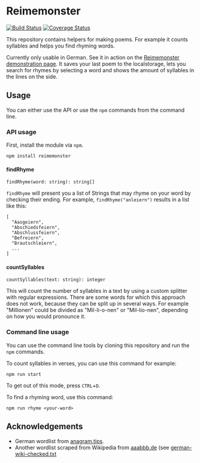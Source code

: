 # Reimemonster 
[![Build Status](https://travis-ci.org/Narigo/reimemonster.svg?branch=master)](https://travis-ci.org/Narigo/reimemonster)
[![Coverage Status](https://coveralls.io/repos/github/Narigo/reimemonster/badge.svg?branch=master)](https://coveralls.io/github/Narigo/reimemonster?branch=master)

This repository contains helpers for making poems. For example it counts syllables and helps you 
find rhyming words.

Currently only usable in German. See it in action on the [Reimemonster demonstration 
page](https://narigo.github.com/reimemonster). It saves your last poem to the localstorage, lets 
you search for rhymes by selecting a word and shows the amount of syllables in the lines on the 
side.

## Usage

You can either use the API or use the `npm` commands from the command line.

### API usage

First, install the module via `npm`.

```
npm install reimemonster
```

#### findRhyme
```
findRhyme(word: string): string[]
```

`findRhyme` will present you a list of Strings that may rhyme on your word by checking their 
ending. For example, `findRhyme("anleiern")` results in a list like this:

```
[
  "Aasgeiern",
  "Abschiedsfeiern",
  "Abschlussfeiern",
  "Befreiern",
  "Brautschleiern",
  ...
]
```

#### countSyllables
```
countSyllables(text: string): integer
```

This will count the number of syllables in a text by using a custom splitter with regular expressions. There are some words for which this approach does not work, because they can be split up in several ways. For example "Millionen" could be divided as "Mil-li-o-nen" or "Mil-lio-nen", depending on how you would pronounce it.

### Command line usage

You can use the command line tools by cloning this repository and run the `npm` commands.

To count syllables in verses, you can use this command for example:  

```
npm run start
```

To get out of this mode, press `CTRL`+`D`.

To find a rhyming word, use this command:

```
npm run rhyme <your-word>
```

## Acknowledgements

- German wordlist from [anagram.tips](https://raw.githubusercontent.com/Haspaker/anagram.tips/1d2c39c9675597304565d7245a19c133d7fbc301/words/de/dict/german.wordlist.txt).
- Another wordlist scraped from Wikipedia from [aaabbb.de](http://www.aaabbb.de/WordList/WordList_en.php) (see [german-wiki-checked.txt](./german-wiki-checked.txt)
